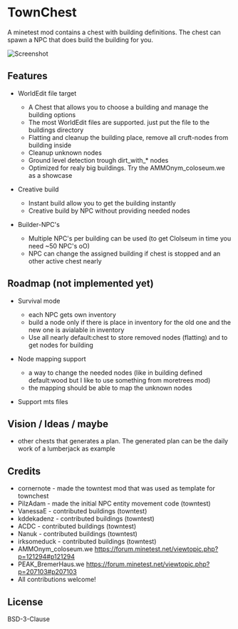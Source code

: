 # TownChest

A minetest mod contains a chest with building definitions. The chest can spawn a NPC that does build the building for you.

![Screenshot](https://raw.github.com/bell07/minetest-townchest/master/screenshot.png)

## Features

- WorldEdit file target
  - A Chest that allows you to choose a building and manage the building options
  - The most WorldEdit files are supported. just put the file to the buildings directory
  - Flatting and cleanup the building place, remove all cruft-nodes from building inside
  - Cleanup unknown nodes
  - Ground level detection trough dirt_with_* nodes
  - Optimized for realy big buildings. Try the AMMOnym_coloseum.we as a showcase

- Creative build
  - Instant build allow you to get the building instantly
  - Creative build by NPC without providing needed nodes

- Builder-NPC's
  - Multiple NPC's per building can be used (to get Clolseum in time you need ~50 NPC's oO)
  - NPC can change the assigned building if chest is stopped and an other active chest nearly

## Roadmap (not implemented yet)
- Survival mode
  - each NPC gets own inventory
  - build a node only if there is place in inventory for the old one and the new one is avialable in inventory
  - Use all nearly default:chest to store removed nodes (flatting) and to get nodes for building

- Node mapping support
  - a way to change the needed nodes (like in building defined default:wood but I like to use something from moretrees mod)
  - the mapping should be able to map the unknown nodes

- Support mts files

## Vision / Ideas / maybe
- other chests that generates a plan. The generated plan can be the daily work of a lumberjack as example

## Credits
- cornernote - made the towntest mod that was used as template for townchest
- PilzAdam - made the initial NPC entity movement code (towntest)
- VanessaE - contributed buildings (towntest)
- kddekadenz - contributed buildings (towntest)
- ACDC - contributed buildings (towntest)
- Nanuk - contributed buildings (towntest) 
- irksomeduck - contributed buildings (towntest)
- AMMOnym_coloseum.we https://forum.minetest.net/viewtopic.php?p=121294#p121294
- PEAK_BremerHaus.we  https://forum.minetest.net/viewtopic.php?p=207103#p207103
- All contributions welcome!


## License 
BSD-3-Clause
